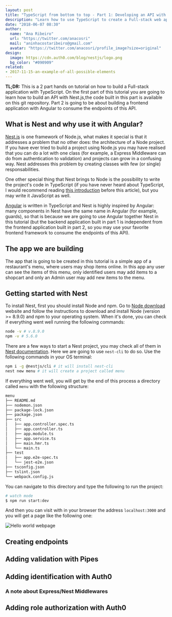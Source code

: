 ```yaml
---
layout: post
title: "TypeScript from bottom to top - Part 1: Developing an API with Nest.js"
description: "Learn how to use TypeScript to create a Full-stack web application with Angular (frontend) and Nest (backend)"
date: "2018-06-07 08:30"
author:
  name: "Ana Ribeiro"
  url: "https://twitter.com/anacosri"
  mail: "aninhacostaribeiro@gmail.com"
  avatar: "https://twitter.com/anacosri/profile_image?size=original"
design:
  image: https://cdn.auth0.com/blog/nestjs/logo.png
  bg_color: "#090909"
related:
- 2017-11-15-an-example-of-all-possible-elements
---
```


**TL;DR:** This is a 2 part hands on tutorial on how to build a Full-stack application with TypeScript. On the first part of this tutorial you are going to learn how to build an API with Nest.js,the code built in this part is available on this git repository. Part 2 is going to be about building a frontend application with Angular to consume the endpoints of this API.  

## What is Nest and why use it with Angular?

[Nest.js](https://docs.nestjs.com/) is one framework of Node.js, what makes it special is that it addresses a problem that no other does: the architecture of a Node project. If you have ever tried to build a project using Node.js you may have realised that you can do a lot with one class (for example, a Express Middleware can do from authentication to validation) and projects can grow in a confusing way. Nest addresses this problem by creating classes with few (or single) responsabilities.

One other special thing that Nest brings to Node is the possibility to write the project's code in TypeScript (if you have never heard about TypeScript, I would recommend reading [this introduction](https://auth0.com/blog/typescript-practical-introduction/) before this article), but you may write it JavaScript as well. 

[Angular](https://angular.io/) is written in TypeScript and Nest is highly inspired by Angular: many components in Nest have the same name in Angular (for example, guards), so that is because we are going to use Angular together Nest in this tutorial (but the backend application built in part 1 is independent from the frontend application built in part 2, so you may use your favorite frontend framework to consume the endpoints of this API). 

## The app we are building

The app that is going to be created in this tutorial is a simple app of a restaurant's menu, where users may shop items online. In this app any user can see the items of this menu, only identified users may add items to a shopcart and only an Admin user may add new items to the menu.

## Getting started with Nest

To install Nest, first you should install Node and npm. Go to [Node download](https://nodejs.org/en/download/) website and follow the instructions to download and install Node (version >= 8.9.0) and npm to your operating system. When it's done, you can check if everything went well running the following commands:

```bash
node -v # v.8.9.0
npm -v # 5.6.0
```

There are a few ways to start a Nest project, you may check all of them in [Nest documentation](https://docs.nestjs.com/first-steps). Here we are going to use `nest-cli` to do so. Use the following commands in your OS terminal:

```bash
npm i -g @nestjs/cli # it will install nest-cli
nest new menu # it will create a project called menu
```

If everything went well, you will get by the end of this process a directory called `menu` with the following structure:

```bash
menu
├── README.md
├── nodemon.json
├── package-lock.json
├── package.json
├── src
│   ├── app.controller.spec.ts
│   ├── app.controller.ts
│   ├── app.module.ts
│   ├── app.service.ts
│   ├── main.hmr.ts
│   └── main.ts
├── test
│   ├── app.e2e-spec.ts
│   └── jest-e2e.json
├── tsconfig.json
├── tslint.json
└── webpack.config.js
``` 

You can navigate to this directory and type the following to run the project: 

```bash
# watch mode
$ npm run start:dev
```

And then you can visit with in your browser the address `localhost:3000` and you will get a page like the following one: 

![Hello world webpage](https://i.imgur.com/RZEZJVw.png "Hello World Webpage")


## Creating endpoints

## Adding validation with Pipes

## Adding identification with Auth0

### A note about Express/Nest Middlewares

## Adding role authorization with Auth0